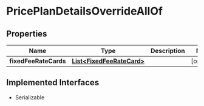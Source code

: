

# PricePlanDetailsOverrideAllOf


## Properties

| Name | Type | Description | Notes |
|------------ | ------------- | ------------- | -------------|
|**fixedFeeRateCards** | [**List&lt;FixedFeeRateCard&gt;**](FixedFeeRateCard.md) |  |  [optional] |


## Implemented Interfaces

* Serializable


